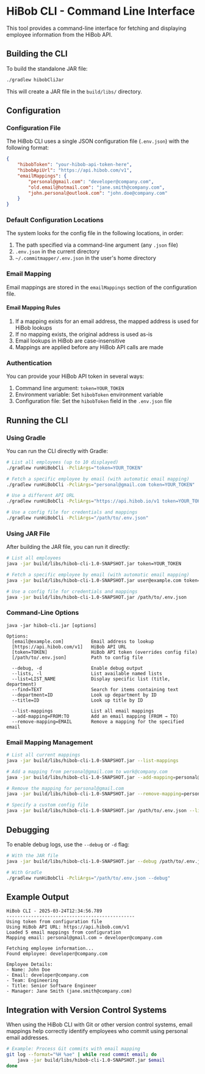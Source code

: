# HiBob CLI - Command Line Interface

This tool provides a command-line interface for fetching and displaying employee information from the HiBob API.

## Building the CLI

To build the standalone JAR file:

```bash
./gradlew hibobCliJar
```

This will create a JAR file in the `build/libs/` directory.

## Configuration

### Configuration File

The HiBob CLI uses a single JSON configuration file (`.env.json`) with the following format:

```json
{
    "hibobToken": "your-hibob-api-token-here",
    "hibobApiUrl": "https://api.hibob.com/v1",
    "emailMappings": {
        "personal@gmail.com": "developer@company.com",
        "old.email@hotmail.com": "jane.smith@company.com",
        "john.personal@outlook.com": "john.doe@company.com"
    }
}
```

### Default Configuration Locations

The system looks for the config file in the following locations, in order:

1. The path specified via a command-line argument (any `.json` file)
2. `.env.json` in the current directory
3. `~/.commitmapper/.env.json` in the user's home directory

### Email Mapping

Email mappings are stored in the `emailMappings` section of the configuration file.

#### Email Mapping Rules

1. If a mapping exists for an email address, the mapped address is used for HiBob lookups
2. If no mapping exists, the original address is used as-is
3. Email lookups in HiBob are case-insensitive
4. Mappings are applied before any HiBob API calls are made

### Authentication

You can provide your HiBob API token in several ways:

1. Command line argument: `token=YOUR_TOKEN`
2. Environment variable: Set `hibobToken` environment variable
3. Configuration file: Set the `hibobToken` field in the `.env.json` file

## Running the CLI

### Using Gradle

You can run the CLI directly with Gradle:

```bash
# List all employees (up to 10 displayed)
./gradlew runHiBobCli -PcliArgs="token=YOUR_TOKEN"

# Fetch a specific employee by email (with automatic email mapping)
./gradlew runHiBobCli -PcliArgs="personal@gmail.com token=YOUR_TOKEN"

# Use a different API URL
./gradlew runHiBobCli -PcliArgs="https://api.hibob.io/v1 token=YOUR_TOKEN"

# Use a config file for credentials and mappings
./gradlew runHiBobCli -PcliArgs="/path/to/.env.json"
```

### Using JAR File

After building the JAR file, you can run it directly:

```bash
# List all employees
java -jar build/libs/hibob-cli-1.0-SNAPSHOT.jar token=YOUR_TOKEN

# Fetch a specific employee by email (with automatic email mapping)
java -jar build/libs/hibob-cli-1.0-SNAPSHOT.jar user@example.com token=YOUR_TOKEN

# Use a config file for credentials and mappings
java -jar build/libs/hibob-cli-1.0-SNAPSHOT.jar /path/to/.env.json
```

### Command-Line Options

```
java -jar hibob-cli.jar [options]

Options:
  [email@example.com]          Email address to lookup
  [https://api.hibob.com/v1]   HiBob API URL
  [token=TOKEN]                HiBob API token (overrides config file)
  [/path/to/.env.json]         Path to config file
  
  --debug, -d                  Enable debug output
  --lists, -l                  List available named lists
  --list=LIST_NAME             Display specific list (title, department)
  --find=TEXT                  Search for items containing text
  --department=ID              Look up department by ID
  --title=ID                   Look up title by ID
  
  --list-mappings              List all email mappings
  --add-mapping=FROM:TO        Add an email mapping (FROM → TO)
  --remove-mapping=EMAIL       Remove a mapping for the specified email
```

### Email Mapping Management

```bash
# List all current mappings
java -jar build/libs/hibob-cli-1.0-SNAPSHOT.jar --list-mappings

# Add a mapping from personal@gmail.com to work@company.com
java -jar build/libs/hibob-cli-1.0-SNAPSHOT.jar --add-mapping=personal@gmail.com:work@company.com

# Remove the mapping for personal@gmail.com
java -jar build/libs/hibob-cli-1.0-SNAPSHOT.jar --remove-mapping=personal@gmail.com

# Specify a custom config file
java -jar build/libs/hibob-cli-1.0-SNAPSHOT.jar /path/to/.env.json --list-mappings
```

## Debugging

To enable debug logs, use the `--debug` or `-d` flag:

```bash
# With the JAR file
java -jar build/libs/hibob-cli-1.0-SNAPSHOT.jar --debug /path/to/.env.json

# With Gradle
./gradlew runHiBobCli -PcliArgs="/path/to/.env.json --debug"
```

## Example Output

```
HiBob CLI - 2025-03-24T12:34:56.789
-----------------------------------------------
Using token from configuration file
Using HiBob API URL: https://api.hibob.com/v1
Loaded 5 email mappings from configuration
Mapping email: personal@gmail.com → developer@company.com

Fetching employee information...
Found employee: developer@company.com

Employee Details:
- Name: John Doe
- Email: developer@company.com
- Team: Engineering
- Title: Senior Software Engineer
- Manager: Jane Smith (jane.smith@company.com)
```

## Integration with Version Control Systems

When using the HiBob CLI with Git or other version control systems, email mappings help correctly identify employees who commit using personal email addresses.

```bash
# Example: Process Git commits with email mapping
git log --format="%H %ae" | while read commit email; do
    java -jar build/libs/hibob-cli-1.0-SNAPSHOT.jar $email
done
```